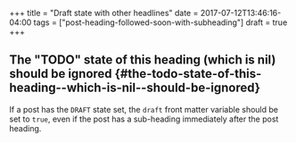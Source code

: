 +++
title = "Draft state with other headlines"
date = 2017-07-12T13:46:16-04:00
tags = ["post-heading-followed-soon-with-subheading"]
draft = true
+++

## The "TODO" state of this heading (which is nil) should be ignored {#the-todo-state-of-this-heading--which-is-nil--should-be-ignored}

If a post has the `DRAFT` state set, the `draft` front matter variable
should be set to `true`, even if the post has a sub-heading
immediately after the post heading.
